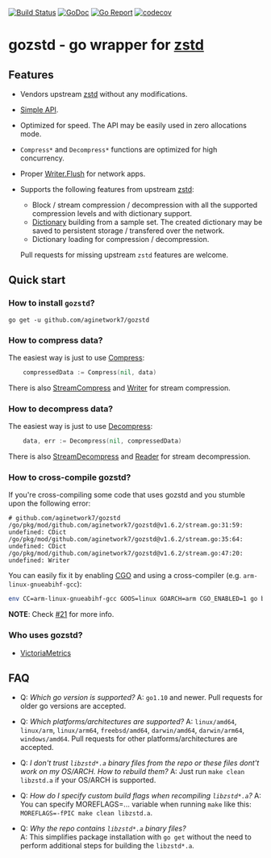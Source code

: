 [![Build Status](https://travis-ci.org/valyala/gozstd.svg)](https://travis-ci.org/valyala/gozstd)
[![GoDoc](https://godoc.org/github.com/aginetwork7/gozstd?status.svg)](http://godoc.org/github.com/aginetwork7/gozstd)
[![Go Report](https://goreportcard.com/badge/github.com/aginetwork7/gozstd)](https://goreportcard.com/report/github.com/aginetwork7/gozstd)
[![codecov](https://codecov.io/gh/valyala/gozstd/branch/master/graph/badge.svg)](https://codecov.io/gh/valyala/gozstd)

# gozstd - go wrapper for [zstd](http://facebook.github.io/zstd/)


## Features

  * Vendors upstream [zstd](https://github.com/facebook/zstd) without any modifications.
  * [Simple API](https://godoc.org/github.com/aginetwork7/gozstd).
  * Optimized for speed. The API may be easily used in zero allocations mode.
  * `Compress*` and `Decompress*` functions are optimized for high concurrency.
  * Proper [Writer.Flush](https://godoc.org/github.com/aginetwork7/gozstd#Writer.Flush)
    for network apps.
  * Supports the following features from upstream [zstd](https://facebook.github.io/zstd/):
      * Block / stream compression / decompression with all the supported compression levels
        and with dictionary support.
      * [Dictionary](https://github.com/facebook/zstd#the-case-for-small-data-compression)
        building from a sample set. The created dictionary may be saved to persistent storage /
	transfered over the network.
      * Dictionary loading for compression / decompression.
      
    Pull requests for missing upstream `zstd` features are welcome.

## Quick start


### How to install `gozstd`?

```
go get -u github.com/aginetwork7/gozstd
```

### How to compress data?

The easiest way is just to use [Compress](https://godoc.org/github.com/aginetwork7/gozstd#Compress):

```go
	compressedData := Compress(nil, data)
```

There is also [StreamCompress](https://godoc.org/github.com/aginetwork7/gozstd#StreamCompress)
and [Writer](https://godoc.org/github.com/aginetwork7/gozstd#Writer) for stream compression.

### How to decompress data?

The easiest way is just to use [Decompress](https://godoc.org/github.com/aginetwork7/gozstd#Decompress):

```go
	data, err := Decompress(nil, compressedData)
```

There is also [StreamDecompress](https://godoc.org/github.com/aginetwork7/gozstd#StreamDecompress)
and [Reader](https://godoc.org/github.com/aginetwork7/gozstd#Reader) for stream decompression.

### How to cross-compile gozstd?

If you're cross-compiling some code that uses gozstd and you stumble upon the following error:
```
# github.com/aginetwork7/gozstd
/go/pkg/mod/github.com/aginetwork7/gozstd@v1.6.2/stream.go:31:59: undefined: CDict
/go/pkg/mod/github.com/aginetwork7/gozstd@v1.6.2/stream.go:35:64: undefined: CDict
/go/pkg/mod/github.com/aginetwork7/gozstd@v1.6.2/stream.go:47:20: undefined: Writer
```

You can easily fix it by enabling [CGO](https://golang.org/cmd/cgo/) and using a cross-compiler (e.g. `arm-linux-gnueabihf-gcc`):
```bash
env CC=arm-linux-gnueabihf-gcc GOOS=linux GOARCH=arm CGO_ENABLED=1 go build ./main.go 
```

**NOTE**: Check [#21](https://github.com/aginetwork7/gozstd/issues/21) for more info.

### Who uses gozstd?

* [VictoriaMetrics](https://github.com/VictoriaMetrics/VictoriaMetrics)

## FAQ

  * Q: _Which go version is supported?_
    A: `go1.10` and newer. Pull requests for older go versions are accepted.

  * Q: _Which platforms/architectures are supported?_
    A: `linux/amd64`, `linux/arm`, `linux/arm64`, `freebsd/amd64`, `darwin/amd64`, `darwin/arm64`, `windows/amd64`. Pull requests for other platforms/architectures
       are accepted.

  * Q: _I don't trust `libzstd*.a` binary files from the repo or these files dont't work on my OS/ARCH. How to rebuild them?_
    A: Just run `make clean libzstd.a` if your OS/ARCH is supported.

  * Q: _How do I specify custom build flags when recompiling `libzstd*.a`?_
    A: You can specify MOREFLAGS=... variable when running `make` like this: `MOREFLAGS=-fPIC make clean libzstd.a`.

  * Q: _Why the repo contains `libzstd*.a` binary files?_  
    A: This simplifies package installation with `go get` without the need to perform additional steps for building the `libzstd*.a`.
